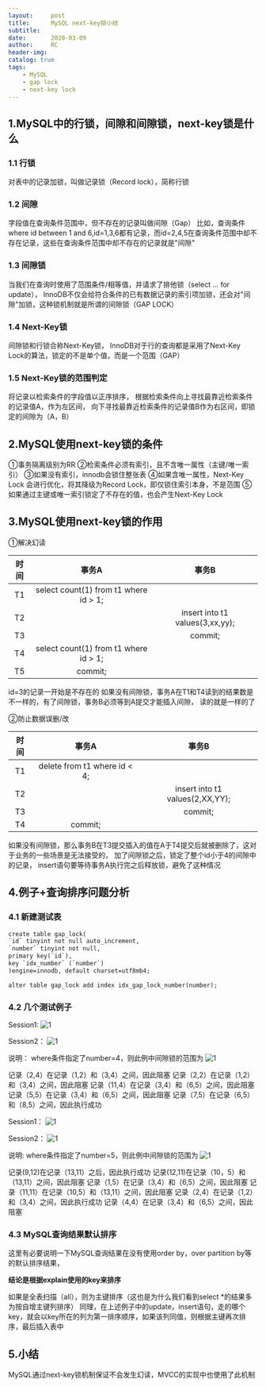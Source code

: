 ```yaml
---
layout:     post
title:      MySQL next-key锁小结
subtitle:  	
date:       2020-03-09
author:     RC
header-img: 
catalog: true
tags:
    - MySQL
    - gap lock
    - next-key lock
---
```


## 1.MySQL中的行锁，间隙和间隙锁，next-key锁是什么

### 1.1 行锁

对表中的记录加锁，叫做记录锁（Record lock），简称行锁

### 1.2 间隙
字段值在查询条件范围中，但不存在的记录叫做间隙（Gap）
比如，查询条件where id between 1 and 6,id=1,3,6都有记录，而id=2,4,5在查询条件范围中却不存在记录，这些在查询条件范围中却不存在的记录就是"间隙"

### 1.3 间隙锁
当我们在查询时使用了范围条件/相等值，并请求了排他锁（select ... for update），
InnoDB不仅会给符合条件的已有数据记录的索引项加锁，还会对"间隙"加锁，这种锁机制就是所谓的间隙锁（GAP LOCK）

### 1.4 Next-Key锁
间隙锁和行锁合称Next-Key锁，
InnoDB对于行的查询都是采用了Next-Key Lock的算法，锁定的不是单个值，而是一个范围（GAP）

### 1.5 Next-Key锁的范围判定
将记录以检索条件的字段值以正序排序，
根据检索条件向上寻找最靠近检索条件的记录值A，作为左区间，
向下寻找最靠近检索条件的记录值B作为右区间，即锁定的间隙为（A，B）

## 2.MySQL使用next-key锁的条件

①事务隔离级别为RR
②检索条件必须有索引，且不含唯一属性（主键/唯一索引）
③如果没有索引，innodb会锁住整张表
④如果含唯一属性，Next-Key Lock 会进行优化，将其降级为Record Lock，即仅锁住索引本身，不是范围
⑤如果通过主键或唯一索引锁定了不存在的值，也会产生Next-Key Lock

## 3.MySQL使用next-key锁的作用

①解决幻读

| 时间        | 事务A   |  事务B  |
| :--------:   | :-----:  | :----:  |
| T1      | select count(1) from t1 where id > 1; |       |
| T2        |      |   insert into t1 values(3,xx,yy);   | 
| T3        |        |  commit; |
| T4        |   select count(1) from t1 where id > 1;    |    |
| T5        |   commit;  |    |  |

id=3的记录一开始是不存在的
如果没有间隙锁，事务A在T1和T4读到的结果数是不一样的，有了间隙锁，事务B必须等到A提交才能插入间隙，
读的就是一样的了

②防止数据误删/改

| 时间        | 事务A   |  事务B  |
| :--------:   | :-----:  | :----:  |
| T1      | delete from t1 where id < 4; |       |
| T2        |      |   insert into t1 values(2,XX,YY);   | 
| T3        |        |  commit; |
| T4        |   commit;    |    | |

如果没有间隙锁，那么事务B在T3提交插入的值在A于T4提交后就被删除了，这对于业务的一些场景是无法接受的，
加了间隙锁之后，锁定了整个id小于4的间隙中的记录，
insert语句要等待事务A执行完之后释放锁，避免了这种情况

## 4.例子+查询排序问题分析

### 4.1 新建测试表

```html
create table gap_lock(
`id` tinyint not null auto_increment,
`number` tinyint not null,
primary key(`id`),
key `idx_number` (`number`)
)engine=innodb, default charset=utf8mb4;

alter table gap_lock add index idx_gap_lock_number(number);
```

### 4.2 几个测试例子

Session1:
![1](https://i.postimg.cc/mrhpYpRt/1.png)

Session2：
![1](https://i.postimg.cc/L6RyC82d/2.png)

说明：
where条件指定了number=4，则此例中间隙锁的范围为
![1](https://i.postimg.cc/J08Q2pw3/3.png)

记录（2,4）在记录（1,2）和（3,4）之间，因此阻塞
记录（2,2）在记录（1,2）和（3,4）之间，因此阻塞
记录（11,4）在记录（3,4）和（6,5）之间，因此阻塞
记录（5,5）在记录（3,4）和（6,5）之间，因此阻塞
记录（7,5）在记录（6,5）和（8,5）之间，因此执行成功

Session1：
![1](https://i.postimg.cc/yNSX6MsX/4.png)

Session2：
![1](https://i.postimg.cc/2S1nTsbR/5.png)

说明: 
where条件指定了number=5，则此例中间隙锁的范围为
![1](https://i.postimg.cc/qqmCxwpv/6.png)

记录(9,12)在记录（13,11）之后，因此执行成功
记录(12,11)在记录（10，5）和（13,11）之间，因此阻塞
记录（1,5）在记录（3,4）和（6,5）之间，因此阻塞
记录（11,11）在记录（10,5）和（13,11）之间，因此阻塞
记录（2,4）在记录（1,2）和（3,4）之间，因此执行成功
记录（4,4）在记录（3,4）和（6,5）之间，因此阻塞

### 4.3 MySQL查询结果默认排序

这里有必要说明一下MySQL查询结果在没有使用order by，over partition by等的默认排序结果，

**结论是根据explain使用的key来排序**

如果是全表扫描（all），则为主键排序（这也是为什么我们看到select *的结果多为按自增主键列排序）
同理，在上述例子中的update，insert语句，走的哪个key，就会以key所在的列为第一排序顺序，如果该列同值，则根据主键再次排序，最后插入表中

## 5.小结

MySQL通过next-key锁机制保证不会发生幻读，MVCC的实现中也使用了此机制

